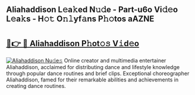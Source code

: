 ## Aliahaddison L𝚎a𝚔ed N𝚞𝚍e - Part-u6o Vi𝚍𝚎o L𝚎a𝚔s - H𝚘𝚝 O𝚗𝚕yf𝚊ns P𝚑𝚘tos aAZNE

# <h2><a href="http://kf52ao.oniu.top/?m=Aliahaddison">🔗👉 🔴 Aliahaddison P𝚑ot𝚘𝚜 V𝚒d𝚎o</a></h2>

[![Aliahaddison Nu𝚍e𝚜](https://i.imgur.com/0qMVB7G.gif)](http://kf52ao.oniu.top/?m=Aliahaddison)
Online creator and multimedia entertainer Aliahaddison, acclaimed for distributing dance and lifestyle knowledge through popular dance routines and brief clips. Exceptional choreographer Aliahaddison, famed for their remarkable abilities and achievements in creating dance routines.  
